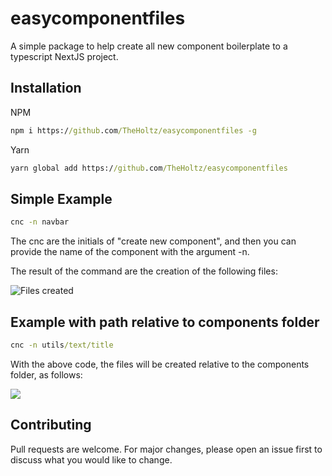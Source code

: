 # easycomponentfiles

A simple package to help create all new component boilerplate to a typescript NextJS project.

## Installation

NPM

```cmd
npm i https://github.com/TheHoltz/easycomponentfiles -g
```

Yarn

```cmd
yarn global add https://github.com/TheHoltz/easycomponentfiles
```

## Simple Example

```cmd
cnc -n navbar
```

The cnc are the initials of "create new component", and then you can provide the name of the component with the argument -n.

The result of the command are the creation of the following files:

![Files created](https://i.imgur.com/2An50mK.png "Files created")

## Example with path relative to components folder

```cmd
cnc -n utils/text/title
```

With the above code, the files will be created relative to the components folder, as follows:

![](https://i.imgur.com/q0PahOJ.png)

## Contributing

Pull requests are welcome. For major changes, please open an issue first to discuss what you would like to change.
